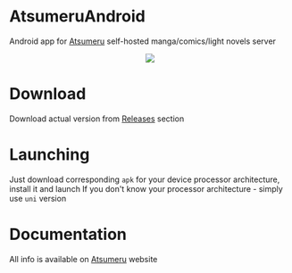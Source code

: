 # AtsumeruAndroid
Android app for [Atsumeru](https://github.com/AtsumeruDev/Atsumeru) self-hosted manga/comics/light novels server

<p align="center">
  <img src="https://raw.githubusercontent.com/AtsumeruDev/AtsumeruAndroid/main/atsumeru_app.jpg">
</p>

# Download

Download actual version from [Releases](https://github.com/AtsumeruDev/AtsumeruAndroid/releases) section

# Launching

Just download corresponding `apk` for your device processor architecture, install it and launch
If you don't know your processor architecture - simply use `uni` version

# Documentation 

All info is available on [Atsumeru](https://atsumeru.xyz) website
